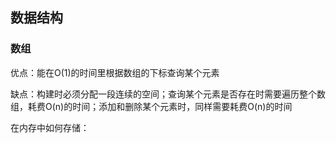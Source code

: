 ## 数据结构

### 数组

优点：能在O(1)的时间里根据数组的下标查询某个元素

缺点：构建时必须分配一段连续的空间；查询某个元素是否存在时需要遍历整个数组，耗费O(n)的时间；添加和删除某个元素时，同样需要耗费O(n)的时间

在内存中如何存储：